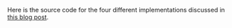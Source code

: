 Here is the source code for the four different implementations discussed in [this blog post](http://blog.krawaller.se/posts/composition-in-cyclejs-choo-react-and-angular2/).